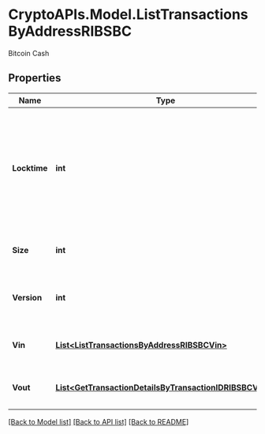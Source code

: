 # CryptoAPIs.Model.ListTransactionsByAddressRIBSBC
Bitcoin Cash

## Properties

Name | Type | Description | Notes
------------ | ------------- | ------------- | -------------
**Locktime** | **int** | Represents the locktime on the transaction on the specific blockchain, i.e. the blockheight at which the transaction is valid. | 
**Size** | **int** | Represents the total size of this transaction. | 
**Version** | **int** | Represents the transaction&#39;s version number. | 
**Vin** | [**List&lt;ListTransactionsByAddressRIBSBCVin&gt;**](ListTransactionsByAddressRIBSBCVin.md) | Represents the transaction inputs. | 
**Vout** | [**List&lt;GetTransactionDetailsByTransactionIDRIBSBCVout&gt;**](GetTransactionDetailsByTransactionIDRIBSBCVout.md) | Represents the transaction outputs. | 

[[Back to Model list]](../README.md#documentation-for-models) [[Back to API list]](../README.md#documentation-for-api-endpoints) [[Back to README]](../README.md)

